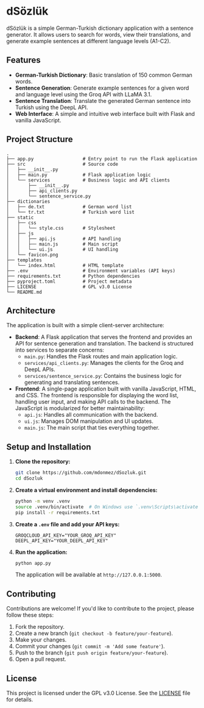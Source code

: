 # dSözlük

dSözlük is a simple German-Turkish dictionary application with a sentence generator. It allows users to search for words, view their translations, and generate example sentences at different language levels (A1-C2).

## Features

- **German-Turkish Dictionary**: Basic translation of 150 common German words.
- **Sentence Generation**: Generate example sentences for a given word and language level using the Groq API with LLaMA 3.1.
- **Sentence Translation**: Translate the generated German sentence into Turkish using the DeepL API.
- **Web Interface**: A simple and intuitive web interface built with Flask and vanilla JavaScript.

## Project Structure

```
.
├── app.py                  # Entry point to run the Flask application
├── src                     # Source code
│   ├── __init__.py
│   ├── main.py             # Flask application logic
│   └── services            # Business logic and API clients
│       ├── __init__.py
│       ├── api_clients.py
│       └── sentence_service.py
├── dictionaries
│   ├── de.txt              # German word list
│   └── tr.txt              # Turkish word list
├── static
│   ├── css
│   │   └── style.css       # Stylesheet
│   ├── js
│   │   ├── api.js          # API handling
│   │   ├── main.js         # Main script
│   │   └── ui.js           # UI handling
│   └── favicon.png
├── templates
│   └── index.html          # HTML template
├── .env                    # Environment variables (API keys)
├── requirements.txt        # Python dependencies
├── pyproject.toml          # Project metadata
├── LICENSE                 # GPL v3.0 License
└── README.md
```

## Architecture

The application is built with a simple client-server architecture:

-   **Backend**: A Flask application that serves the frontend and provides an API for sentence generation and translation. The backend is structured into services to separate concerns:
    -   `main.py`: Handles the Flask routes and main application logic.
    -   `services/api_clients.py`: Manages the clients for the Groq and DeepL APIs.
    -   `services/sentence_service.py`: Contains the business logic for generating and translating sentences.
-   **Frontend**: A single-page application built with vanilla JavaScript, HTML, and CSS. The frontend is responsible for displaying the word list, handling user input, and making API calls to the backend. The JavaScript is modularized for better maintainability:
    -   `api.js`: Handles all communication with the backend.
    -   `ui.js`: Manages DOM manipulation and UI updates.
    -   `main.js`: The main script that ties everything together.

## Setup and Installation

1.  **Clone the repository:**

    ```bash
    git clone https://github.com/mdonmez/dSozluk.git
    cd dSozluk
    ```

2.  **Create a virtual environment and install dependencies:**

    ```bash
    python -m venv .venv
    source .venv/bin/activate  # On Windows use `.venv\Scripts\activate`
    pip install -r requirements.txt
    ```

3.  **Create a `.env` file and add your API keys:**

    ```
    GROQCLOUD_API_KEY="YOUR_GROQ_API_KEY"
    DEEPL_API_KEY="YOUR_DEEPL_API_KEY"
    ```

4.  **Run the application:**

    ```bash
    python app.py
    ```

    The application will be available at `http://127.0.0.1:5000`.

## Contributing

Contributions are welcome! If you'd like to contribute to the project, please follow these steps:

1.  Fork the repository.
2.  Create a new branch (`git checkout -b feature/your-feature`).
3.  Make your changes.
4.  Commit your changes (`git commit -m 'Add some feature'`).
5.  Push to the branch (`git push origin feature/your-feature`).
6.  Open a pull request.

## License

This project is licensed under the GPL v3.0 License. See the [LICENSE](LICENSE) file for details.